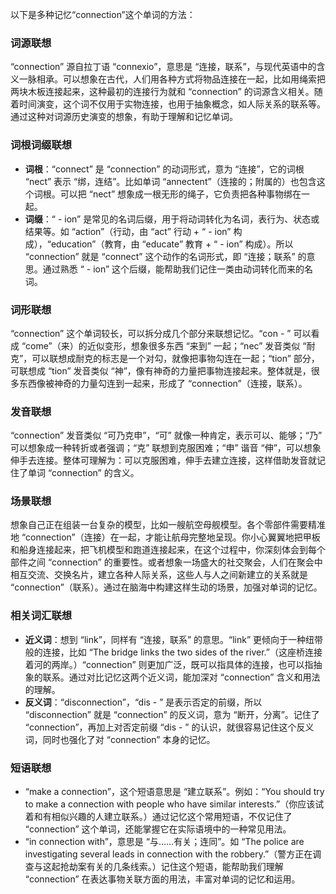 以下是多种记忆“connection”这个单词的方法：

### 词源联想
“connection” 源自拉丁语 “connexio”，意思是 “连接，联系”，与现代英语中的含义一脉相承。可以想象在古代，人们用各种方式将物品连接在一起，比如用绳索把两块木板连接起来，这种最初的连接行为就和 “connection” 的词源含义相关。随着时间演变，这个词不仅用于实物连接，也用于抽象概念，如人际关系的联系等。通过这种对词源历史演变的想象，有助于理解和记忆单词。

### 词根词缀联想
 - **词根**：“connect” 是 “connection” 的动词形式，意为 “连接”，它的词根 “nect” 表示 “绑，连结”。比如单词 “annectent”（连接的；附属的）也包含这个词根。可以把 “nect” 想象成一根无形的绳子，它负责把各种事物绑在一起。
 - **词缀**：“ - ion” 是常见的名词后缀，用于将动词转化为名词，表行为、状态或结果等。如 “action”（行动，由 “act” 行动 + “ - ion” 构成），“education”（教育，由 “educate” 教育 + “ - ion” 构成）。所以 “connection” 就是 “connect” 这个动作的名词形式，即 “连接；联系” 的意思。通过熟悉 “ - ion” 这个后缀，能帮助我们记住一类由动词转化而来的名词。

### 词形联想
“connection” 这个单词较长，可以拆分成几个部分来联想记忆。“con - ” 可以看成 “come”（来）的近似变形，想象很多东西 “来到” 一起；“nec” 发音类似 “耐克”，可以联想成耐克的标志是一个对勾，就像把事物勾连在一起；“tion” 部分，可联想成 “tion” 发音类似 “神”，像有神奇的力量把事物连接起来。整体就是，很多东西像被神奇的力量勾连到一起来，形成了 “connection”（连接，联系）。

### 发音联想
“connection” 发音类似 “可乃克申”，“可” 就像一种肯定，表示可以、能够；“乃” 可以想象成一种转折或者强调；“克” 联想到克服困难；“申” 谐音 “伸”，可以想象伸手去连接。整体可理解为：可以克服困难，伸手去建立连接，这样借助发音就记住了单词 “connection” 的含义。

### 场景联想
想象自己正在组装一台复杂的模型，比如一艘航空母舰模型。各个零部件需要精准地 “connection”（连接）在一起，才能让航母完整地呈现。你小心翼翼地把甲板和船身连接起来，把飞机模型和跑道连接起来，在这个过程中，你深刻体会到每个部件之间 “connection” 的重要性。或者想象一场盛大的社交聚会，人们在聚会中相互交流、交换名片，建立各种人际关系，这些人与人之间新建立的关系就是 “connection”（联系）。通过在脑海中构建这样生动的场景，加强对单词的记忆。

### 相关词汇联想
 - **近义词**：想到 “link”，同样有 “连接，联系” 的意思。“link” 更倾向于一种纽带般的连接，比如 “The bridge links the two sides of the river.”（这座桥连接着河的两岸。）“connection” 则更加广泛，既可以指具体的连接，也可以指抽象的联系。通过对比记忆这两个近义词，能加深对 “connection” 含义和用法的理解。
 - **反义词**：“disconnection”，“dis - ” 是表示否定的前缀，所以 “disconnection” 就是 “connection” 的反义词，意为 “断开，分离”。记住了 “connection”，再加上对否定前缀 “dis - ” 的认识，就很容易记住这个反义词，同时也强化了对 “connection” 本身的记忆。

### 短语联想
 - “make a connection”，这个短语意思是 “建立联系”。例如：“You should try to make a connection with people who have similar interests.”（你应该试着和有相似兴趣的人建立联系。）通过记忆这个常用短语，不仅记住了 “connection” 这个单词，还能掌握它在实际语境中的一种常见用法。
 - “in connection with”，意思是 “与……有关；连同”。如 “The police are investigating several leads in connection with the robbery.”（警方正在调查与这起抢劫案有关的几条线索。）记住这个短语，能帮助我们理解 “connection” 在表达事物关联方面的用法，丰富对单词的记忆和运用。 